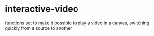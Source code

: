 # interactive-video
functions set to make it possible to play a video in a canvas, switching quickly from a source to another
